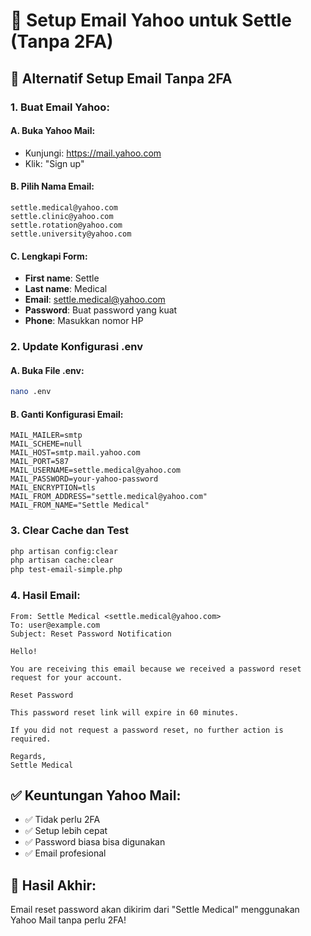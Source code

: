 # 📧 Setup Email Yahoo untuk Settle (Tanpa 2FA)

## 🎯 **Alternatif Setup Email Tanpa 2FA**

### **1. Buat Email Yahoo:**

#### **A. Buka Yahoo Mail:**

-   Kunjungi: https://mail.yahoo.com
-   Klik: "Sign up"

#### **B. Pilih Nama Email:**

```
settle.medical@yahoo.com
settle.clinic@yahoo.com
settle.rotation@yahoo.com
settle.university@yahoo.com
```

#### **C. Lengkapi Form:**

-   **First name**: Settle
-   **Last name**: Medical
-   **Email**: settle.medical@yahoo.com
-   **Password**: Buat password yang kuat
-   **Phone**: Masukkan nomor HP

### **2. Update Konfigurasi .env**

#### **A. Buka File .env:**

```bash
nano .env
```

#### **B. Ganti Konfigurasi Email:**

```env
MAIL_MAILER=smtp
MAIL_SCHEME=null
MAIL_HOST=smtp.mail.yahoo.com
MAIL_PORT=587
MAIL_USERNAME=settle.medical@yahoo.com
MAIL_PASSWORD=your-yahoo-password
MAIL_ENCRYPTION=tls
MAIL_FROM_ADDRESS="settle.medical@yahoo.com"
MAIL_FROM_NAME="Settle Medical"
```

### **3. Clear Cache dan Test**

```bash
php artisan config:clear
php artisan cache:clear
php test-email-simple.php
```

### **4. Hasil Email:**

```
From: Settle Medical <settle.medical@yahoo.com>
To: user@example.com
Subject: Reset Password Notification

Hello!

You are receiving this email because we received a password reset request for your account.

Reset Password

This password reset link will expire in 60 minutes.

If you did not request a password reset, no further action is required.

Regards,
Settle Medical
```

## ✅ **Keuntungan Yahoo Mail:**

-   ✅ Tidak perlu 2FA
-   ✅ Setup lebih cepat
-   ✅ Password biasa bisa digunakan
-   ✅ Email profesional

## 🎯 **Hasil Akhir:**

Email reset password akan dikirim dari "Settle Medical" menggunakan Yahoo Mail tanpa perlu 2FA!
